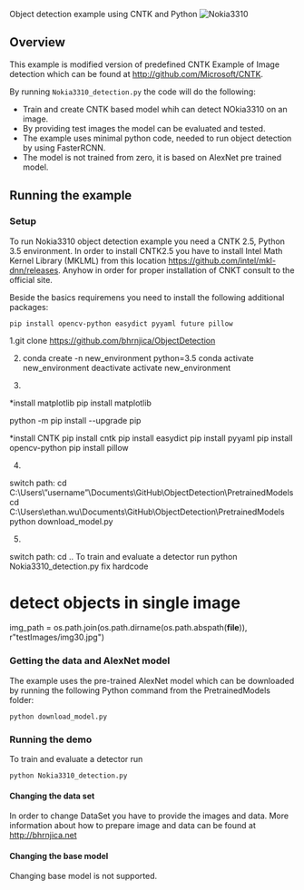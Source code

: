 Object detection example using CNTK and Python
![Nokia3310](https://github.com/bhrnjica/ObjectDetection/blob/master/nokiasamplerecogn.png)

## Overview

This example is modified version of predefined CNTK Example of Image detection which can be found at http://github.com/Microsoft/CNTK.

By running `Nokia3310_detection.py` the code will do the following:

* Train and create CNTK based model whih can detect NOkia3310 on an image.
* By providing test images the model can be evaluated and tested.
* The example uses minimal python code, needed to run object detection by using FasterRCNN.
* The model is not trained from zero, it is based on AlexNet pre trained model.


## Running the example

### Setup

To run Nokia3310 object detection example you need a CNTK 2.5, Python 3.5 environment. In order to install CNTK2.5 you have to install Intel Math Kernel Library (MKLML) from this location https://github.com/intel/mkl-dnn/releases. Anyhow in order for proper installation of CNKT consult to the official site. 

Beside the basics requiremens you need to install the following additional packages:

```
pip install opencv-python easydict pyyaml future pillow
```

1.git clone https://github.com/bhrnjica/ObjectDetection

2. conda create -n new_environment python=3.5
conda activate new_environment
deactivate
activate new_environment

3. 
*install matplotlib
pip install matplotlib

python -m pip install --upgrade pip

*install CNTK
pip install cntk
pip install easydict
pip install pyyaml
pip install opencv-python
pip install pillow

4.
switch path:
cd  C:\Users\”username”\Documents\GitHub\ObjectDetection\PretrainedModels
cd  C:\Users\ethan.wu\Documents\GitHub\ObjectDetection\PretrainedModels
python  download_model.py 

5.
switch path:
cd ..
To train and evaluate a detector run
python Nokia3310_detection.py
fix hardcode

# detect objects in single image
img_path = os.path.join(os.path.dirname(os.path.abspath(__file__)), r"testImages/img30.jpg")


### Getting the data and AlexNet model

The example uses the pre-trained AlexNet model which can be downloaded by running the following Python command from the PretrainedModels folder:

`python download_model.py`

### Running the demo

To train and evaluate a detector run

`python Nokia3310_detection.py`

#### Changing the data set

In order to change DataSet you have to provide the images and data. More information about how to prepare image and data can be found at http://bhrnjica.net  


#### Changing the base model

Changing base model is not supported. 
